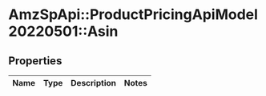 # AmzSpApi::ProductPricingApiModel20220501::Asin

## Properties
Name | Type | Description | Notes
------------ | ------------- | ------------- | -------------

